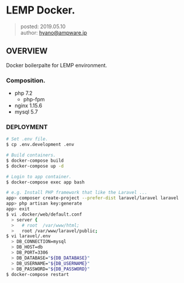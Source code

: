 LEMP Docker.
===============

> posted: 2019.05.10  
> author: hyano@ampware.jp

## OVERVIEW
Docker boilerpalte for LEMP environment.

### Composition.
- php 7.2
  - php-fpm
- nginx 1.15.6
- mysql 5.7

### DEPLOYMENT
```sh
# Set .env file.
$ cp .env.development .env

# Build containers.
$ docker-compose build
$ docker-compose up -d

# Login to app container.
$ docker-compose exec app bash

# e.g. Install PHP framework that like the Laravel ...
app> composer create-project --prefer-dist laravel/laravel laravel
app> php artisan key:generate
app> exit
$ vi .docker/web/default.conf
  > server {
  >   # root  /var/www/html;
  >   root /var/www/laravel/public;
$ vi laravel/.env
  > DB_CONNECTION=mysql
  > DB_HOST=db
  > DB_PORT=3306
  > DB_DATABASE="${DB_DATABASE}"
  > DB_USERNAME="${DB_USERNAME}"
  > DB_PASSWORD="${DB_PASSWORD}"
$ docker-compose restart
```
